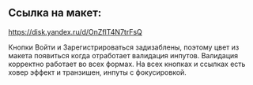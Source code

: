 ## Ссылка на макет:
https://disk.yandex.ru/d/OnZflT4N7trFsQ

Кнопки Войти и Зарегистрироваться задизаблены, поэтому цвет из макета появиться когда отработает валидация инпутов. Валидация корректно работает во всех формах. На всех кнопках и ссылках есть ховер эффект и транзишен, инпуты с фокусировкой.

